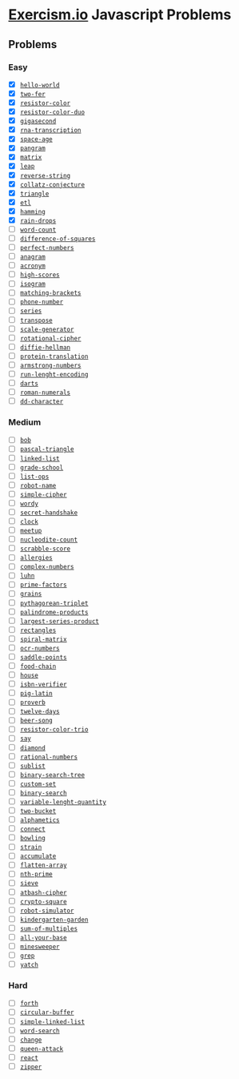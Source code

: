 # [Exercism.io](https://exercism.io/my/tracks/javascript) Javascript Problems

## Problems

### Easy

- [x] [`hello-world`](hello-world)
- [x] [`two-fer`](two-fer)
- [x] [`resistor-color`](resistor-color)
- [x] [`resistor-color-duo`](resistor-color-duo)
- [x] [`gigasecond`](gigasecond)
- [x] [`rna-transcription`](rna-transcription)
- [x] [`space-age`](space-age)
- [x] [`pangram`](pangram)
- [x] [`matrix`](matrix)
- [x] [`leap`](leap)
- [x] [`reverse-string`](reverse-string)
- [x] [`collatz-conjecture`](collatz-conjecture)
- [x] [`triangle`](triangle)
- [x] [`etl`](etl)
- [x] [`hamming`](hamming)
- [x] [`rain-drops`](raindrops)
- [ ] [`word-count`](word-count)
- [ ] [`difference-of-squares`](difference-of-squares)
- [ ] [`perfect-numbers`](perfect-numbers)
- [ ] [`anagram`](anagram)
- [ ] [`acronym`](acronym)
- [ ] [`high-scores`](high-scores)
- [ ] [`isogram`](isogram)
- [ ] [`matching-brackets`](matching-brackets)
- [ ] [`phone-number`](phone-number)
- [ ] [`series`](series)
- [ ] [`transpose`](transpose)
- [ ] [`scale-generator`](scale-generator)
- [ ] [`rotational-cipher`](rotational-cipher)
- [ ] [`diffie-hellman`](diffie-hellman)
- [ ] [`protein-translation`](protein-translation)
- [ ] [`armstrong-numbers`](armstrong-numbers)
- [ ] [`run-lenght-encoding`](run-lenght-encoding)
- [ ] [`darts`](darts)
- [ ] [`roman-numerals`](roman-numerals)
- [ ] [`dd-character`](dd-character)

### Medium

- [ ] [`bob`](bob)
- [ ] [`pascal-triangle`](pascal-triangle)
- [ ] [`linked-list`](linked-list)
- [ ] [`grade-school`](grade-school)
- [ ] [`list-ops`](list-ops)
- [ ] [`robot-name`](robot-name)
- [ ] [`simple-cipher`](simple-cipher)
- [ ] [`wordy`](wordy)
- [ ] [`secret-handshake`](secret-handshake)
- [ ] [`clock`](clock)
- [ ] [`meetup`](meetup)
- [ ] [`nucleodite-count`](nucleodite-count)
- [ ] [`scrabble-score`](scrabble-score)
- [ ] [`allergies`](allergies)
- [ ] [`complex-numbers`](complex-numbers)
- [ ] [`luhn`](luhn)
- [ ] [`prime-factors`](prime-factors)
- [ ] [`grains`](grains)
- [ ] [`pythagorean-triplet`](pythagorean-triplet)
- [ ] [`palindrome-products`](palindrome-products)
- [ ] [`largest-series-product`](largest-series-product)
- [ ] [`rectangles`](rectangles)
- [ ] [`spiral-matrix`](spiral-matrix)
- [ ] [`ocr-numbers`](ocr-numbers)
- [ ] [`saddle-points`](saddle-points)
- [ ] [`food-chain`](food-chain)
- [ ] [`house`](house)
- [ ] [`isbn-verifier`](isbn-verifier)
- [ ] [`pig-latin`](pig-latin)
- [ ] [`proverb`](proverb)
- [ ] [`twelve-days`](twelve-days)
- [ ] [`beer-song`](beer-song)
- [ ] [`resistor-color-trio`](resistor-color-trio)
- [ ] [`say`](say)
- [ ] [`diamond`](diamond)
- [ ] [`rational-numbers`](rational-numbers)
- [ ] [`sublist`](sublist)
- [ ] [`binary-search-tree`](binary-search-tree)
- [ ] [`custom-set`](custom-set)
- [ ] [`binary-search`](binary-search)
- [ ] [`variable-lenght-quantity`](variable-lenght-quantity)
- [ ] [`two-bucket`](two-bucket)
- [ ] [`alphametics`](alphametics)
- [ ] [`connect`](connect)
- [ ] [`bowling`](bowling)
- [ ] [`strain`](strain)
- [ ] [`accumulate`](accumulate)
- [ ] [`flatten-array`](flatten-array)
- [ ] [`nth-prime`](nth-prime)
- [ ] [`sieve`](sieve)
- [ ] [`atbash-cipher`](atbash-cipher)
- [ ] [`crypto-square`](crypto-square)
- [ ] [`robot-simulator`](robot-simulator)
- [ ] [`kindergarten-garden`](kindergarten-garden)
- [ ] [`sum-of-multiples`](sum-of-multiples)
- [ ] [`all-your-base`](all-your-base)
- [ ] [`minesweeper`](minesweeper)
- [ ] [`grep`](grep)
- [ ] [`yatch`](yatch)

### Hard

- [ ] [`forth`](forth)
- [ ] [`circular-buffer`](circular-buffer)
- [ ] [`simple-linked-list`](simple-linked-list)
- [ ] [`word-search`](word-search)
- [ ] [`change`](change)
- [ ] [`queen-attack`](queen-attack)
- [ ] [`react`](react)
- [ ] [`zipper`](zipper)
